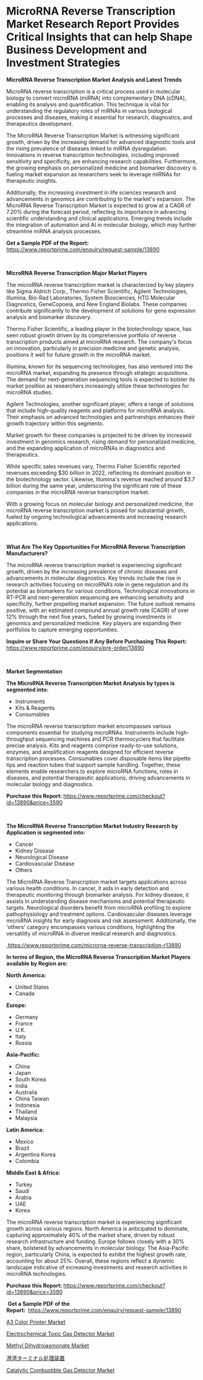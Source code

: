 <p><h1>MicroRNA Reverse Transcription Market Research Report Provides Critical Insights that can help Shape Business Development and Investment Strategies</h1></p><p><strong>MicroRNA Reverse Transcription Market Analysis and Latest Trends</strong></p>
<p><p>MicroRNA reverse transcription is a critical process used in molecular biology to convert microRNA (miRNA) into complementary DNA (cDNA), enabling its analysis and quantification. This technique is vital for understanding the regulatory roles of miRNAs in various biological processes and diseases, making it essential for research, diagnostics, and therapeutics development.</p><p>The MicroRNA Reverse Transcription Market is witnessing significant growth, driven by the increasing demand for advanced diagnostic tools and the rising prevalence of diseases linked to miRNA dysregulation. Innovations in reverse transcription technologies, including improved sensitivity and specificity, are enhancing research capabilities. Furthermore, the growing emphasis on personalized medicine and biomarker discovery is fueling market expansion as researchers seek to leverage miRNAs for therapeutic insights.</p><p>Additionally, the increasing investment in life sciences research and advancements in genomics are contributing to the market's expansion. The MicroRNA Reverse Transcription Market is expected to grow at a CAGR of 7.20% during the forecast period, reflecting its importance in advancing scientific understanding and clinical applications. Emerging trends include the integration of automation and AI in molecular biology, which may further streamline miRNA analysis processes.</p></p>
<p><strong>Get a Sample PDF of the Report:&nbsp;</strong> <a href="https://www.reportprime.com/enquiry/request-sample/13890">https://www.reportprime.com/enquiry/request-sample/13890</a></p>
<p>&nbsp;</p>
<p><strong>MicroRNA Reverse Transcription Major Market Players</strong></p>
<p><p>The microRNA reverse transcription market is characterized by key players like Sigma Aldrich Corp., Thermo Fisher Scientific, Agilent Technologies, Illumina, Bio-Rad Laboratories, System Biosciences, HTG Molecular Diagnostics, GeneCopoeia, and New England Biolabs. These companies contribute significantly to the development of solutions for gene expression analysis and biomarker discovery.</p><p>Thermo Fisher Scientific, a leading player in the biotechnology space, has seen robust growth driven by its comprehensive portfolio of reverse transcription products aimed at microRNA research. The company's focus on innovation, particularly in precision medicine and genetic analysis, positions it well for future growth in the microRNA market.</p><p>Illumina, known for its sequencing technologies, has also ventured into the microRNA market, expanding its presence through strategic acquisitions. The demand for next-generation sequencing tools is expected to bolster its market position as researchers increasingly utilize these technologies for microRNA studies.</p><p>Agilent Technologies, another significant player, offers a range of solutions that include high-quality reagents and platforms for microRNA analysis. Their emphasis on advanced technologies and partnerships enhances their growth trajectory within this segmento.</p><p>Market growth for these companies is projected to be driven by increased investment in genomics research, rising demand for personalized medicine, and the expanding application of microRNAs in diagnostics and therapeutics.</p><p>While specific sales revenues vary, Thermo Fisher Scientific reported revenues exceeding $30 billion in 2022, reflecting its dominant position in the biotechnology sector. Likewise, Illumina's revenue reached around $3.7 billion during the same year, underscoring the significant role of these companies in the microRNA reverse transcription market.</p><p>With a growing focus on molecular biology and personalized medicine, the microRNA reverse transcription market is poised for substantial growth, fueled by ongoing technological advancements and increasing research applications.</p></p>
<p>&nbsp;</p>
<p><strong>What Are The Key Opportunities For MicroRNA Reverse Transcription Manufacturers?</strong></p>
<p><p>The microRNA reverse transcription market is experiencing significant growth, driven by the increasing prevalence of chronic diseases and advancements in molecular diagnostics. Key trends include the rise in research activities focusing on microRNA’s role in gene regulation and its potential as biomarkers for various conditions. Technological innovations in RT-PCR and next-generation sequencing are enhancing sensitivity and specificity, further propelling market expansion. The future outlook remains positive, with an estimated compound annual growth rate (CAGR) of over 12% through the next five years, fueled by growing investments in genomics and personalized medicine. Key players are expanding their portfolios to capture emerging opportunities.</p></p>
<p><strong>Inquire or Share Your Questions If Any Before Purchasing This Report:</strong> <a href="https://www.reportprime.com/enquiry/pre-order/13890">https://www.reportprime.com/enquiry/pre-order/13890</a></p>
<p>&nbsp;</p>
<p><strong>Market Segmentation</strong></p>
<p><strong>The MicroRNA Reverse Transcription Market Analysis by types is segmented into:</strong></p>
<p><ul><li>Instruments</li><li>Kits & Reagents</li><li>Consumables</li></ul></p>
<p><p>The microRNA reverse transcription market encompasses various components essential for studying microRNAs. Instruments include high-throughput sequencing machines and PCR thermocyclers that facilitate precise analysis. Kits and reagents comprise ready-to-use solutions, enzymes, and amplification reagents designed for efficient reverse transcription processes. Consumables cover disposable items like pipette tips and reaction tubes that support sample handling. Together, these elements enable researchers to explore microRNA functions, roles in diseases, and potential therapeutic applications, driving advancements in molecular biology and diagnostics.</p></p>
<p><strong>Purchase this Report:&nbsp;</strong><a href="https://www.reportprime.com/checkout?id=13890&price=3590">https://www.reportprime.com/checkout?id=13890&price=3590</a></p>
<p>&nbsp;</p>
<p><strong>The MicroRNA Reverse Transcription Market Industry Research by Application is segmented into:</strong></p>
<p><ul><li>Cancer</li><li>Kidney Disease</li><li>Neurological Disease</li><li>Cardiovascular Disease</li><li>Others</li></ul></p>
<p><p>The MicroRNA Reverse Transcription market targets applications across various health conditions. In cancer, it aids in early detection and therapeutic monitoring through biomarker analysis. For kidney disease, it assists in understanding disease mechanisms and potential therapeutic targets. Neurological disorders benefit from microRNA profiling to explore pathophysiology and treatment options. Cardiovascular diseases leverage microRNA insights for early diagnosis and risk assessment. Additionally, the 'others' category encompasses various conditions, highlighting the versatility of microRNA in diverse medical research and diagnostics.</p></p>
<p><a href="https://www.reportprime.com/microrna-reverse-transcription-r13890">&nbsp;https://www.reportprime.com/microrna-reverse-transcription-r13890</a></p>
<p><strong>In terms of Region, the MicroRNA Reverse Transcription Market Players available by Region are:</strong></p>
<p>
    <p> <strong> North America: </strong>
        <ul>
            <li>United States</li>
            <li>Canada</li>
        </ul>
        </p> 
    <p> <strong> Europe: </strong>
        <ul>
            <li>Germany</li>
            <li>France</li>
            <li>U.K.</li>
            <li>Italy</li>
            <li>Russia</li>
        </ul>
        </p> 
    <p> <strong> Asia-Pacific: </strong>
        <ul>
            <li>China</li>
            <li>Japan</li>
            <li>South Korea</li>
            <li>India</li>
            <li>Australia</li>
            <li>China Taiwan</li>
            <li>Indonesia</li>
            <li>Thailand</li>
            <li>Malaysia</li>
        </ul>
        </p> 
    <p> <strong> Latin America: </strong>
        <ul>
            <li>Mexico</li>
            <li>Brazil</li>
            <li>Argentina Korea</li>
            <li>Colombia</li>
        </ul>
        </p> 
    <p> <strong> Middle East & Africa: </strong>
        <ul>
            <li>Turkey</li>
            <li>Saudi</li>
            <li>Arabia</li>
            <li>UAE</li>
            <li>Korea</li>
        </ul>
    </p>
    </p>
<p><p>The microRNA reverse transcription market is experiencing significant growth across various regions. North America is anticipated to dominate, capturing approximately 40% of the market share, driven by robust research infrastructure and funding. Europe follows closely with a 30% share, bolstered by advancements in molecular biology. The Asia-Pacific region, particularly China, is expected to exhibit the highest growth rate, accounting for about 25%. Overall, these regions reflect a dynamic landscape indicative of increasing investments and research activities in microRNA technologies.</p></p>
<p><strong>Purchase this Report: </strong><a href="https://www.reportprime.com/checkout?id=13890&price=3590">https://www.reportprime.com/checkout?id=13890&price=3590</a></p>
<p>&nbsp;<strong>Get a Sample PDF of the Report:&nbsp;&nbsp;</strong><a href="https://www.reportprime.com/enquiry/request-sample/13890">https://www.reportprime.com/enquiry/request-sample/13890</a></p>
<p><strong></strong></p>
<p><p><a href="https://medium.com/@darrensipes2023/the-global-market-overview-of-the-a3-color-printer-market-provides-a-unique-perspective-on-the-a451269e3a86">A3 Color Printer Market</a></p><p><a href="https://www.linkedin.com/pulse/comprehensive-look-product-type-portable-toxic-gas-detectorfixed-singf?trackingId=cyx2OabjStKAANw1lw%2FTrg%3D%3D">Electrochemical Toxic Gas Detector Market</a></p><p><a href="https://issuu.com/reportprime-2/docs/methyl-dihydrojasmonate-market-size_ea85227cb67848">Methyl Dihydrojasmonate Market</a></p><p><a href="https://marciimhc.medium.com/%E3%83%9D%E3%83%BC%E3%83%88%E3%82%BF%E3%83%BC%E3%83%9F%E3%83%8A%E3%83%AB%E3%83%8F%E3%83%B3%E3%83%89%E3%83%AA%E3%83%B3%E3%82%B0%E6%A9%9F%E5%99%A8%E5%B8%82%E5%A0%B4%E3%81%AE%E3%82%B7%E3%82%A7%E3%82%A2%E3%81%A8%E6%96%B0%E3%81%97%E3%81%84%E3%83%88%E3%83%AC%E3%83%B3%E3%83%89%E5%88%86%E6%9E%90-%E3%82%BF%E3%82%A4%E3%83%97-%E3%82%A2%E3%83%97%E3%83%AA%E3%82%B1%E3%83%BC%E3%82%B7%E3%83%A7%E3%83%B3-%E3%82%A8%E3%83%B3%E3%83%89%E3%83%A6%E3%83%BC%E3%82%B9%E5%88%A5%E3%81%8A%E3%82%88%E3%81%B32024%E5%B9%B4%E3%81%8B%E3%82%892031%E5%B9%B4%E3%81%BE%E3%81%A7%E3%81%AE%E4%BA%88%E6%B8%AC-47a2f76d3964">港湾ターミナル処理装置</a></p><p><a href="https://www.linkedin.com/pulse/what-current-future-prospects-catalytic-combustible-gas-detector-2j8if?trackingId=fWSQ3cndRBuF40YGEcHpmA%3D%3D">Catalytic Combustible Gas Detector Market</a></p></p>